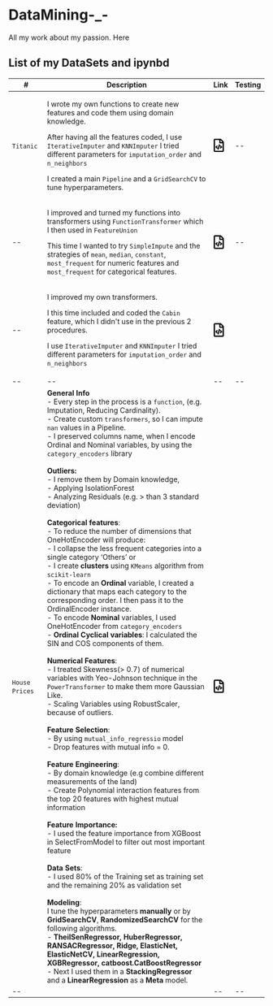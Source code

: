 # DataMining-_-
All my work about my passion. Here 



## List of my DataSets and ipynbd


\# | Description | Link | Testing
--- | --- | --- | ---
`Titanic` | <p>I wrote my own functions to create new features and code them using domain knowledge.</p> <p> After having all the features coded, I use `IterativeImputer` and `KNNImputer` I tried different parameters for `imputation_order` and `n_neighbors` </p> <p> I created a main `Pipeline` and a `GridSearchCV` to tune hyperparameters. </p> | <a href="https://nbviewer.jupyter.org/github/antirrabia/DataMining-_-/blob/main/notebooks/Titanic_01.ipynb"><img src="icons/nb.svg" width="20px" align="top" title="View code"></a> | --
-- | <p>  I improved and turned my functions into transformers using `FunctionTransformer` which I then used in `FeatureUnion` </p> <p> This time I wanted to try `SimpleImpute` and the strategies of `mean`, `median`, `constant`, `most_frequent` for numeric features and `most_frequent` for categorical features. </p> | <a href="https://nbviewer.jupyter.org/github/antirrabia/DataMining-_-/blob/main/notebooks/Titanic_02.ipynb"><img src="icons/nb.svg" width="20px" align="top" title="View code"></a> | -- 
-- | <p> I improved my own transformers. </p> <p> I this time included and coded the `Cabin` feature, which I didn't use in the previous 2 procedures. </p> <p> I use `IterativeImputer` and `KNNImputer` I tried different parameters for `imputation_order` and `n_neighbors` </p> | <a href="https://nbviewer.jupyter.org/github/antirrabia/DataMining-_-/blob/main/notebooks/Titanic_03.ipynb"><img src="icons/nb.svg" width="20px" align="top" title="View code"></a> 
| -- | -- |-- |--|
| `House Prices` | **General Info** <br />  - Every step in the process is a `function`, (e.g. Imputation, Reducing Cardinality). <br /> - Create custom `transformers`, so I can impute `nan` values in a Pipeline. <br /> - I preserved  columns name, when I encode Ordinal and Nominal variables, by using  the `category_encoders` library <br /> <br /> **Outliers:** <br /> - I remove them by Domain knowledge, <br /> - Applying IsolationForest<br /> - Analyzing Residuals (e.g. > than 3 standard deviation) <br /> <br /> **Categorical features**:   <br /> - To reduce the number of dimensions that OneHotEncoder will produce: <br /> - I collapse the less frequent categories into a single category ‘Others’ or <br /> - I create **clusters** using `KMeans` algorithm from `scikit-learn` <br /> - To encode an **Ordinal** variable, I created a dictionary that maps each category to the corresponding order. I then pass it to the OrdinalEncoder instance.<br /> - To encode **Nominal** variables, I used OneHotEncoder from `category_encoders`<br /> - **Ordinal Cyclical variables**: I calculated the SIN and COS components of them.       <br /> <br /> **Numerical Features**: <br /> - I treated Skewness(> 0.7) of numerical variables with Yeo-Johnson technique in the `PowerTransformer` to make them more Gaussian Like.<br /> - Scaling Variables using RobustScaler, because of outliers.   <br /> <br /> **Feature Selection**: <br /> - By using `mutual_info_regressio` model <br /> - Drop features with mutual info = 0.    <br /> <br /> **Feature Engineering**: <br /> - By domain knowledge (e.g combine different measurements of the land)<br /> - Create Polynomial interaction features from the top 20 features with highest mutual information <br /> <br />  **Feature Importance:**  <br /> - I used the feature importance from XGBoost in SelectFromModel to filter out most important feature  <br /> <br />  **Data Sets**: <br />  - I used 80% of the Training set as training set and the remaining 20% as validation set  <br /> <br /> **Modeling**: <br /> I tune the hyperparameters **manually** or by **GridSearchCV**, **RandomizedSearchCV** for the following algorithms. <br/> - **TheilSenRegressor, HuberRegressor, RANSACRegressor, Ridge, ElasticNet, ElasticNetCV, LinearRegression, XGBRegressor, catboost.CatBoostRegressor** <br />    - Next I used them in a **StackingRegressor**  and a **LinearRegression** as a **Meta** model.  <br /> | <a href="https://nbviewer.jupyter.org/github/antirrabia/DataMining-_-/blob/main/notebooks/HousePrices.ipynb"><img src="icons/nb.svg" width="20px" align="top" title="View code"></a> |  |
| -- |   |-- |--|
